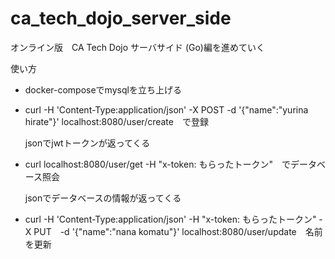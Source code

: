 # ca_tech_dojo_server_side

オンライン版　CA Tech Dojo サーバサイド (Go)編を進めていく

使い方
- docker-composeでmysqlを立ち上げる

- curl -H 'Content-Type:application/json' -X POST  -d '{"name":"yurina hirate"}' localhost:8080/user/create　で登録

    jsonでjwtトークンが返ってくる

- curl localhost:8080/user/get -H "x-token: もらったトークン"　でデータベース照会

    jsonでデータベースの情報が返ってくる

- curl -H 'Content-Type:application/json' -H "x-token: もらったトークン" -X PUT　-d '{"name":"nana komatu"}' localhost:8080/user/update　名前を更新
